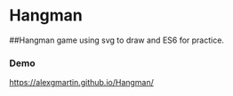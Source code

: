 # Hangman
##Hangman game using svg to draw and ES6 for practice.

### Demo
https://alexgmartin.github.io/Hangman/

